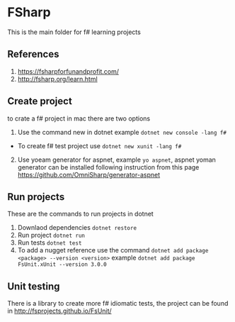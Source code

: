 # FSharp

This is the main folder for f# learning projects

## References

1. https://fsharpforfunandprofit.com/
2. http://fsharp.org/learn.html

## Create project

to crate a f# project in mac there are two options

1. Use the command new in dotnet example `dotnet new console -lang f#`
  * To create f# test project use `dotnet new xunit -lang f#`
2. Use yoeam generator for aspnet, example `yo aspnet`, aspnet yoman generator can be installed following instruction from this page https://github.com/OmniSharp/generator-aspnet

## Run projects

These are the commands to run projects in dotnet

1. Downlaod dependencies `dotnet restore`
2. Run project `dotnet run`
3. Run tests `dotnet test`
4. To add a nugget reference use the command `dotnet add package <package> --version <version>` example `dotnet add package FsUnit.xUnit --version 3.0.0`

## Unit testing

There is a library to create more f# idiomatic tests, the project can be found in http://fsprojects.github.io/FsUnit/

